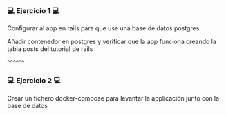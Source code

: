 ### 💻️ Ejercicio 1 💻️

Configurar al app en rails para que use una base de datos postgres

Añadir contenedor en postgres y verificar que la app funciona creando la
tabla posts del tutorial de rails

^^^^^^

### 💻️ Ejercicio 2 💻️

Crear un fichero docker-compose para levantar la applicación junto con la base de datos
